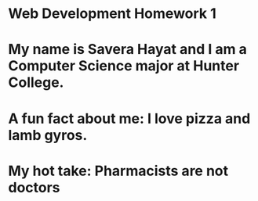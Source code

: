 # Web Development Homework 1
# My name is Savera Hayat and I am a Computer Science major at Hunter College.
# A fun fact about me: I love pizza and lamb gyros.
# My hot take: Pharmacists are not doctors 

